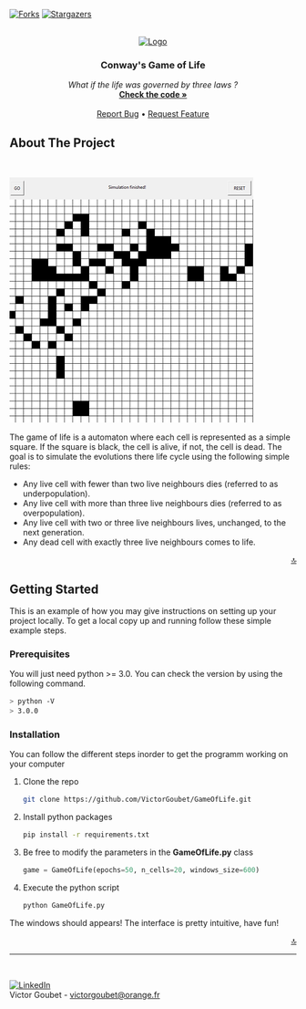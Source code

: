 [![Forks][forks-shield]][forks-url]
[![Stargazers][stars-shield]][stars-url]
<a name="readme-top"></a>



<br />
<div align="center">
  <a href="https://github.com/VictorGoubet/GameOfLife">
    <img src="https://encrypted-tbn0.gstatic.com/images?q=tbn:ANd9GcRq4fznCFt-0SH25M9VBnb9DF_RXRG4y9aX0_J5tcX4d4xFsGQvmEEBrVw1zEPNw5AxyVg&usqp=CAU" alt="Logo" width="80" height="80">
  </a>

  <h3 align="center">Conway's Game of Life</h3>

  <p align="center">
    <i>What if the life was governed by three laws ?</i>
    <br />
    <a href="https://github.com/VictorGoubet/GameOfLife/blob/master/GameOfLife.py"><strong>Check the code »</strong></a>
    <br />
    <br />
    <a href="https://github.com/VictorGoubet/GameOfLife/issues">Report Bug</a>
    •
    <a href="https://github.com/VictorGoubet/GameOfLife/issues">Request Feature</a>
  </p>
</div>





## About The Project
</br>

[![Product Name Screen Shot][product-screenshot]](screenshot.PNG)

The game of life is a automaton where each cell is represented as a simple square. If the square is black, the cell is alive, if not, the cell is dead. The goal is to simulate the evolutions there life cycle using the following simple rules:

* Any live cell with fewer than two live neighbours dies (referred to as underpopulation).
* Any live cell with more than three live neighbours dies (referred to as overpopulation).
* Any live cell with two or three live neighbours lives, unchanged, to the next generation.
* Any dead cell with exactly three live neighbours comes to life.


<p align="right"><a href="#readme-top">🔝</a></p>


<!-- GETTING STARTED -->
## Getting Started

This is an example of how you may give instructions on setting up your project locally.
To get a local copy up and running follow these simple example steps.

### Prerequisites

You will just need python >= 3.0. You can check the version by using the following command.

  ```sh
  > python -V
  > 3.0.0
  ```

### Installation

You can follow the different steps inorder to get the programm working on your computer


1. Clone the repo
   ```sh
   git clone https://github.com/VictorGoubet/GameOfLife.git
   ```
2. Install python packages
   ```sh
   pip install -r requirements.txt
   ```
3. Be free to modify the parameters in the **GameOfLife.py** class
   ```py
   game = GameOfLife(epochs=50, n_cells=20, windows_size=600)
   ```
4. Execute the python script
   ```sh
   python GameOfLife.py
   ```

The windows should appears! The interface is pretty intuitive, have fun!

<p align="right"><a href="#readme-top">🔝</a></p>





<!-- CONTACT -->
-----
</br>

[![LinkedIn][linkedin-shield]][linkedin-url]
</br>
Victor Goubet - victorgoubet@orange.fr  


<!-- MARKDOWN LINKS & IMAGES -->
[forks-shield]: https://img.shields.io/github/forks/VictorGoubet/GameOfLife.svg?style=for-the-badge
[forks-url]: https://github.com/VictorGoubet/GameOfLife/network/members
[stars-shield]: https://img.shields.io/github/stars/VictorGoubet/GameOfLife.svg?style=for-the-badge
[stars-url]: https://img.shields.io/github/issues/VictorGoubet/stargazers
[issues-shield]: https://img.shields.io/github/issues/VictorGoubet/GameOfLife.svg?style=for-the-badge
[issues-url]: https://github.com/VictorGoubet/GameOfLife/issues
[linkedin-shield]: https://img.shields.io/badge/-LinkedIn-black.svg?style=for-the-badge&logo=linkedin&colorB=555
[linkedin-url]: https://www.linkedin.com/in/victorgoubet/
[product-screenshot]: screenshot.PNG
